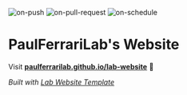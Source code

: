 
  ![on-push](../../actions/workflows/on-push.yaml/badge.svg)
  ![on-pull-request](../../actions/workflows/on-pull-request.yaml/badge.svg)
  ![on-schedule](../../actions/workflows/on-schedule.yaml/badge.svg)

  # PaulFerrariLab's Website

  Visit **[paulferrarilab.github.io/lab-website](https://paulferrarilab.github.io/lab-website)** 🚀

  _Built with [Lab Website Template](https://greene-lab.gitbook.io/lab-website-template-docs)_
